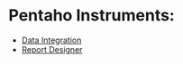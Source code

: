 # Pentaho Instruments:

- [Data Integration](data-integration#pentaho-data-integration)
- [Report Designer](report-designer#pentaho-report-designer)